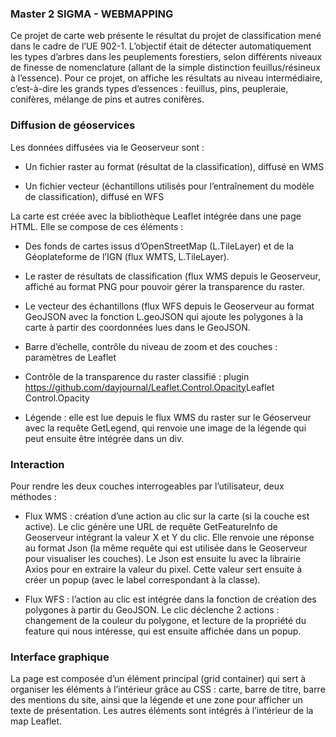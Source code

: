 ### Master 2 SIGMA - WEBMAPPING

Ce projet de carte web présente le résultat du projet de classification mené dans le cadre de l’UE 902-1. 
L’objectif était de détecter automatiquement les types d’arbres dans les peuplements forestiers, 
selon différents niveaux de finesse de nomenclature (allant de la simple distinction feuillus/résineux à l’essence). 
Pour ce projet, on affiche les résultats au niveau intermédiaire, c’est-à-dire les grands types d’essences : 
feuillus, pins, peupleraie, conifères, mélange de pins et autres conifères.

### Diffusion de géoservices
Les données diffusées via le Geoserveur sont :

- Un fichier raster au format (résultat de la classification), diffusé en WMS
  
- Un fichier vecteur (échantillons utilisés pour l’entraînement du modèle de classification), diffusé en WFS

La carte est créée avec la bibliothèque Leaflet intégrée dans une page HTML. Elle se compose de ces éléments :

- Des fonds de cartes issus d’OpenStreetMap (L.TileLayer) et de la Géoplateforme de l’IGN (flux WMTS, L.TileLayer).

- Le raster de résultats de classification (flux WMS depuis le Geoserveur, affiché au format PNG pour pouvoir gérer la transparence du raster.

- Le vecteur des échantillons (flux WFS depuis le Geoserveur au format GeoJSON avec la fonction L.geoJSON qui ajoute les polygones à la carte à partir des coordonnées lues dans le GeoJSON.

-  Barre d’échelle, contrôle du niveau de zoom et des couches : paramètres de Leaflet

- Contrôle de la transparence du raster classifié : plugin <https://github.com/dayjournal/Leaflet.Control.Opacity>Leaflet Control.Opacity 

- Légende : elle est lue depuis le flux WMS du raster sur le Géoserveur avec la requête GetLegend, qui renvoie une image de la légende qui peut ensuite être intégrée dans un div.

### Interaction
Pour rendre les deux couches interrogeables par l’utilisateur, deux méthodes :

-  Flux WMS : création d’une action au clic sur la carte (si la couche est active). Le clic génère une URL de requête GetFeatureInfo de Geoserveur intégrant la valeur X et Y du clic. 
Elle renvoie une réponse au format Json (la même requête qui est utilisée dans le Geoserveur pour visualiser les couches). Le Json est ensuite lu 
avec la librairie Axios pour en extraire la valeur du pixel. Cette valeur sert ensuite à créer un popup (avec le label correspondant à la classe).

- Flux WFS : l’action au clic est intégrée dans la fonction de création des polygones à partir du GeoJSON. Le clic déclenche 2 actions : changement 
de la couleur du polygone, et lecture de la propriété du feature qui nous intéresse, qui est ensuite affichée dans un popup.

### Interface graphique
La page est composée d’un élément principal (grid container) qui sert à organiser les éléments à l’intérieur grâce au CSS : carte, barre de titre, 
barre des mentions du site, ainsi que la légende et une zone pour afficher un texte de présentation. Les autres éléments sont intégrés à l’intérieur de la map Leaflet.
